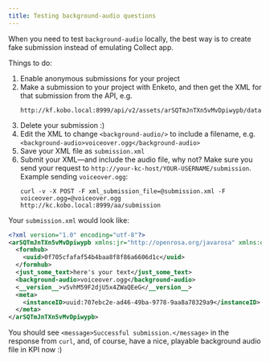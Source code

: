 ```yaml
---
title: Testing background-audio questions
---
```


When you need to test `background-audio` locally, the best way is to create fake submission instead of emulating Collect app.

Things to do:

1. Enable anonymous submissions for your project
2. Make a submission to your project with Enketo, and then get the XML for that submission from the API, e.g.
   ```
   http://kf.kobo.local:8999/api/v2/assets/arSQTmJnTXn5vMvDpiwypb/data/91.xml
   ```
3. Delete your submission :)
4. Edit the XML to change `<background-audio/>` to include a filename, e.g. `<background-audio>voiceover.ogg</background-audio>`
5. Save your XML file as `submission.xml`
6. Submit your XML—and include the audio file, why not? Make sure you send your request to `http://your-kc-host/YOUR-USERNAME/submission`. Example sending `voiceover.ogg`:
   ```
   curl -v -X POST -F xml_submission_file=@submission.xml -F voiceover.ogg=@voiceover.ogg http://kc.kobo.local:8999/aa/submission
   ```

Your `submission.xml` would look like:

```xml
<?xml version="1.0" encoding="utf-8"?>
<arSQTmJnTXn5vMvDpiwypb xmlns:jr="http://openrosa.org/javarosa" xmlns:orx="http://openrosa.org/xforms" id="arSQTmJnTXn5vMvDpiwypb" version="1 (2024-05-10 22:12:00)">
  <formhub>
    <uuid>0f705cfafaf54b4baa8f8f86a6606d1c</uuid>
  </formhub>
  <just_some_text>here's your text</just_some_text>
  <background-audio>voiceover.ogg</background-audio>
  <__version__>vSvhM59F2djU5x4ZWaQEeG</__version__>
  <meta>
    <instanceID>uuid:707ebc2e-ad46-49ba-9778-9aa8a78329a9</instanceID>
  </meta>
</arSQTmJnTXn5vMvDpiwypb>
```

You should see `<message>Successful submission.</message>` in the response from `curl`, and, of course, have a nice, playable background audio file in KPI now :)

